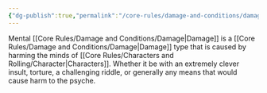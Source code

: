 ```yaml
---
{"dg-publish":true,"permalink":"/core-rules/damage-and-conditions/damage-types/mental/"}
---
```


Mental [[Core Rules/Damage and Conditions/Damage\|Damage]] is a [[Core Rules/Damage and Conditions/Damage\|Damage]] type that is caused by harming the minds of [[Core Rules/Characters and Rolling/Character\|Characters]]. Whether it be with an extremely clever insult, torture, a challenging riddle, or generally any means that would cause harm to the psyche.